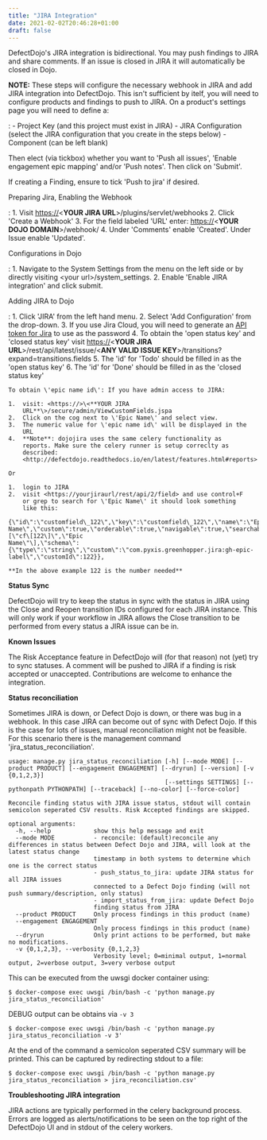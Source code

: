 ```yaml
---
title: "JIRA Integration"
date: 2021-02-02T20:46:28+01:00
draft: false
---
```


DefectDojo\'s JIRA integration is bidirectional. You may push findings
to JIRA and share comments. If an issue is closed in JIRA it will
automatically be closed in Dojo.

**NOTE:** These steps will configure the necessary webhook in JIRA and add JIRA integration into DefectDojo. This isn\'t sufficient by itelf, you will need to configure products and findings to push to JIRA. On a product\'s settings page you will need to define a:

:   -   Project Key (and this project must exist in JIRA)
    -   JIRA Configuration (select the JIRA configuration that you
        create in the steps below)
    -   Component (can be left blank)

Then elect (via tickbox) whether you want to \'Push all issues\',
\'Enable engagement epic mapping\' and/or \'Push notes\'. Then click on
\'Submit\'.

If creating a Finding, ensure to tick \'Push to jira\' if desired.

Preparing Jira, Enabling the Webhook

:   1.  Visit <https://>\<**YOUR JIRA URL**\>/plugins/servlet/webhooks
    2.  Click \'Create a Webhook\'
    3.  For the field labeled \'URL\' enter: <https://>\<**YOUR DOJO
        DOMAIN**\>/webhook/
    4.  Under \'Comments\' enable \'Created\'. Under Issue enable
        \'Updated\'.

Configurations in Dojo

:   1.  Navigate to the System Settings from the menu on the left side
        or by directly visiting \<your url\>/system\_settings.
    2.  Enable \'Enable JIRA integration\' and click submit.

Adding JIRA to Dojo

:   1.  Click \'JIRA\' from the left hand menu.
    2.  Select \'Add Configuration\' from the drop-down.
    3.  If you use Jira Cloud, you will need to generate an [API token
        for Jira](https://id.atlassian.com/manage/api-tokens) to use as
        the password
    4.  To obtain the \'open status key\' and \'closed status key\'
        visit <https://>\<**YOUR JIRA
        URL**\>/rest/api/latest/issue/\<**ANY VALID ISSUE
        KEY**\>/transitions?expand=transitions.fields
    5.  The \'id\' for \'Todo\' should be filled in as the \'open status
        key\'
    6.  The \'id\' for \'Done\' should be filled in as the \'closed
        status key\'

    To obtain \'epic name id\': If you have admin access to JIRA:

    1.  visit: <https://>\<**YOUR JIRA
        URL**\>/secure/admin/ViewCustomFields.jspa
    2.  Click on the cog next to \'Epic Name\' and select view.
    3.  The numeric value for \'epic name id\' will be displayed in the
        URL
    4.  **Note**: dojojira uses the same celery functionality as
        reports. Make sure the celery runner is setup correclty as
        described:
        <http://defectdojo.readthedocs.io/en/latest/features.html#reports>

    Or

    1.  login to JIRA
    2.  visit <https://yourjiraurl/rest/api/2/field> and use control+F
        or grep to search for \'Epic Name\' it should look something
        like this:

    {\"id\":\"customfield\_122\",\"key\":\"customfield\_122\",\"name\":\"Epic
    Name\",\"custom\":true,\"orderable\":true,\"navigable\":true,\"searchable\":true,\"clauseNames\":\[\"cf\[122\]\",\"Epic
    Name\"\],\"schema\":{\"type\":\"string\",\"custom\":\"com.pyxis.greenhopper.jira:gh-epic-label\",\"customId\":122}},

    **In the above example 122 is the number needed**

**Status Sync**

DefectDojo will try to keep the status in sync with the status in JIRA
using the Close and Reopen transition IDs configured for each JIRA instance. This
will only work if your workflow in JIRA allows the Close transition to be
performed from every status a JIRA issue can be in.

**Known Issues**

The Risk Acceptance feature
in DefectDojo will (for that reason) not (yet) try to sync statuses. A
comment will be pushed to JIRA if a finding is risk accepted or
unaccepted. Contributions are welcome to enhance the integration.

**Status reconciliation**

Sometimes JIRA is down, or Defect Dojo is down, or there was bug in a webhook. In this case
JIRA can become out of sync with Defect Dojo. If this is the case for lots of issues, manual reconciliation
might not be feasible. For this scenario there is the management command 'jira_status_reconciliation'.

```
usage: manage.py jira_status_reconciliation [-h] [--mode MODE] [--product PRODUCT] [--engagement ENGAGEMENT] [--dryrun] [--version] [-v {0,1,2,3}]
                                            [--settings SETTINGS] [--pythonpath PYTHONPATH] [--traceback] [--no-color] [--force-color]

Reconcile finding status with JIRA issue status, stdout will contain semicolon seperated CSV results. Risk Accepted findings are skipped.

optional arguments:
  -h, --help            show this help message and exit
  --mode MODE           - reconcile: (default)reconcile any differences in status between Defect Dojo and JIRA, will look at the latest status change
                        timestamp in both systems to determine which one is the correct status
                        - push_status_to_jira: update JIRA status for all JIRA issues
                        connected to a Defect Dojo finding (will not push summary/description, only status)
                        - import_status_from_jira: update Defect Dojo
                        finding status from JIRA
  --product PRODUCT     Only process findings in this product (name)
  --engagement ENGAGEMENT
                        Only process findings in this product (name)
  --dryrun              Only print actions to be performed, but make no modifications.
  -v {0,1,2,3}, --verbosity {0,1,2,3}
                        Verbosity level; 0=minimal output, 1=normal output, 2=verbose output, 3=very verbose output
```

This can be executed from the uwsgi docker container using:

``` {.sourceCode .bash}
$ docker-compose exec uwsgi /bin/bash -c 'python manage.py jira_status_reconciliation'
```

DEBUG output can be obtains via `-v 3`

``` {.sourceCode .bash}
$ docker-compose exec uwsgi /bin/bash -c 'python manage.py jira_status_reconciliation -v 3'
```

At the end of the command a semicolon seperated CSV summary will be printed. This can be captured by redirecting stdout to a file:

``` {.sourceCode .bash}
$ docker-compose exec uwsgi /bin/bash -c 'python manage.py jira_status_reconciliation > jira_reconciliation.csv'
```


**Troubleshooting JIRA integration**

JIRA actions are typically performed in the celery background process.
Errors are logged as alerts/notifications to be seen on the top right of
the DefectDojo UI and in stdout of the celery workers.
